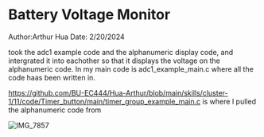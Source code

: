 # Battery Voltage Monitor
Author:Arthur Hua
Date: 2/20/2024

took the adc1 example code and the alphanumeric display code, and intergrated it into eachother so that it displays the voltage on the alphanumeric code. In my main code is adc1_example_main.c where all the code haas been written in.

https://github.com/BU-EC444/Hua-Arthur/blob/main/skills/cluster-1/11/code/Timer_button/main/timer_group_example_main.c
is where I pulled the alphanumeric code from

![IMG_7857](https://github.com/BU-EC444/Hua-Arthur/assets/47343227/565fc691-d03e-4179-8449-490341f11122)
